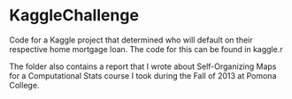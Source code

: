KaggleChallenge
===============

Code for a Kaggle project that determined who will default on their respective home mortgage loan. The code for this can be found in kaggle.r

The folder also contains a report that I wrote about Self-Organizing Maps for a Computational Stats course I took during the Fall of 2013 at Pomona College. 




